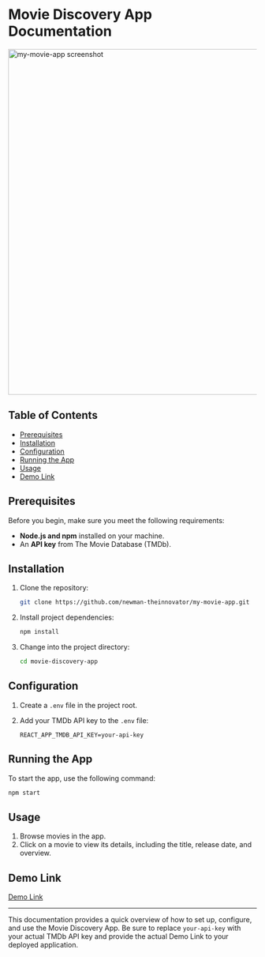 # Movie Discovery App Documentation
<img src="https://imagizer.imageshack.com/v2/613x349q70/922/fmQUDG.png" alt="my-movie-app screenshot" width="700">


## Table of Contents

- [Prerequisites](#prerequisites)
- [Installation](#installation)
- [Configuration](#configuration)
- [Running the App](#running-the-app)
- [Usage](#usage)
- [Demo Link](#demo-link)

## Prerequisites

Before you begin, make sure you meet the following requirements:

- **Node.js and npm** installed on your machine.
- An **API key** from The Movie Database (TMDb).

## Installation

1. Clone the repository:

   ```bash
   git clone https://github.com/newman-theinnovator/my-movie-app.git
   ```

2. Install project dependencies:

   ```bash
   npm install
   ```

3. Change into the project directory:

   ```bash
   cd movie-discovery-app
   ```

## Configuration

1. Create a `.env` file in the project root.

2. Add your TMDb API key to the `.env` file:

   ```env
   REACT_APP_TMDB_API_KEY=your-api-key
   ```

## Running the App

To start the app, use the following command:

```bash
npm start
```

## Usage

1. Browse movies in the app.
2. Click on a movie to view its details, including the title, release date, and overview.

## Demo Link

[Demo Link](https://my-movie-app-delta.vercel.app/)  

---

This documentation provides a quick overview of how to set up, configure, and use the Movie Discovery App. Be sure to replace `your-api-key` with your actual TMDb API key and provide the actual Demo Link to your deployed application.
